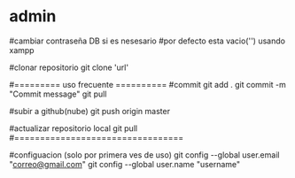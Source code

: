 # admin
#cambiar contraseña DB si es nesesario
#por defecto esta vacio('') usando xampp


#clonar repositorio
git clone 'url'

#========= uso frecuente ========== 
#commit
git add . 
git commit -m "Commit message"
git pull

#subir a github(nube)
git push origin master 

#actualizar repositorio local
git pull
#=================================

#configuacion (solo por primera ves de uso)
git config --global user.email "correo@gmail.com"
git config --global user.name "username"



